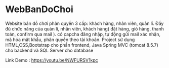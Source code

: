 # WebBanDoChoi
Website bán đồ chơi phân quyền 3 cấp: khách hàng, nhân viên, quản lí. Đầy đủ chức năng của quản lí, nhân viên, khách hàng( đặt hàng, giỏ hàng, thanh toán, confirm qua mail ).
có capcha đăng nhập, tự động gửi mail xác nhận, mã hóa mật khẩu, phân quyền theo tài khoản.
Project sử dụng HTML,CSS,Bootstrap cho phần frontend, Java Spring MVC (tomcat 8.5.7) cho backend và SQL Server cho database

Link Demo : https://youtu.be/NWFURSV1kpc
